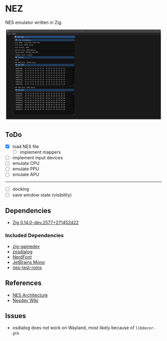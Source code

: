 # NEZ
NES emulator written in Zig.

![screenshot](screenshot.png)

## ToDo
- [x] load NES file
    - [ ] implement mappers
- [ ] implement input devices
- [ ] emulate CPU
- [ ] emulate PPU
- [ ] emulate APU
---
- [ ] docking
- [ ] save window state (visibility)

## Dependencies
- [Zig 0.14.0-dev.2577+271452d22](https://machengine.org/docs/nominated-zig/)

### Included Dependencies
- [zig-gamedev](https://github.com/zig-gamedev/zig-gamedev)
- [zosdialog](https://github.com/l3x61/zosdialog)
- [NerdFont](https://www.nerdfonts.com/)
- [JetBrains Mono](https://www.jetbrains.com/lp/mono/)
- [nes-test-roms](https://github.com/christopherpow/nes-test-roms)

## References
- [NES Architecture](https://www.copetti.org/writings/consoles/nes/)
- [Nesdev Wiki](https://www.nesdev.org/wiki/Nesdev_Wiki)

## Issues
- osdialog does not work on Wayland, most likely because of `libdecor-gtk`